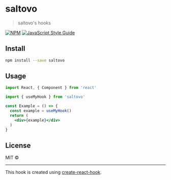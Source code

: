# saltovo

> saltovo&#x27;s hooks

[![NPM](https://img.shields.io/npm/v/saltovo.svg)](https://www.npmjs.com/package/saltovo) [![JavaScript Style Guide](https://img.shields.io/badge/code_style-standard-brightgreen.svg)](https://standardjs.com)

## Install

```bash
npm install --save saltovo
```

## Usage

```jsx
import React, { Component } from 'react'

import { useMyHook } from 'saltovo'

const Example = () => {
  const example = useMyHook()
  return (
    <div>{example}</div>
  )
}
```

## License

MIT © [](https://github.com/)

---

This hook is created using [create-react-hook](https://github.com/hermanya/create-react-hook).
